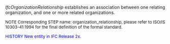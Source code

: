 ﻿_IfcOrganizationRelationship_ establishes an association between one relating organization, and one or more related organizations.

> <font size="-1">
  NOTE Corresponding STEP name: organization_relationship, please refer to ISO/IS 10303-41:1994
  for the final definition of the formal standard.
</font>

> <font size="-1" color="#0000FF">
  HISTORY New entity in IFC Release 2x.
</font>
